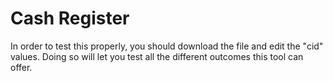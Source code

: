 # Cash Register

In order to test this properly, you should download the file and edit the "cid" values.
Doing so will let you test all the different outcomes this tool can offer.
